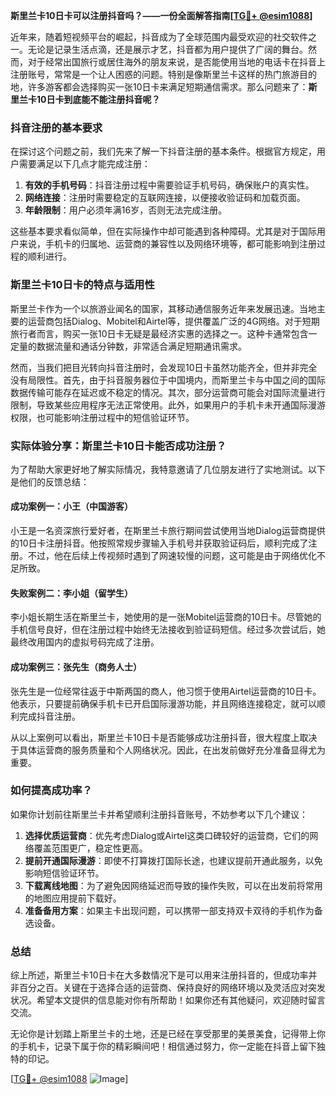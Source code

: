 **斯里兰卡10日卡可以注册抖音吗？——一份全面解答指南[[TG💪+ @esim1088](https://t.me/s/esim1088)]**

近年来，随着短视频平台的崛起，抖音成为了全球范围内最受欢迎的社交软件之一。无论是记录生活点滴，还是展示才艺，抖音都为用户提供了广阔的舞台。然而，对于经常出国旅行或居住海外的朋友来说，是否能使用当地的电话卡在抖音上注册账号，常常是一个让人困惑的问题。特别是像斯里兰卡这样的热门旅游目的地，许多游客都会选择购买一张10日卡来满足短期通信需求。那么问题来了：**斯里兰卡10日卡到底能不能注册抖音呢？**

### 抖音注册的基本要求

在探讨这个问题之前，我们先来了解一下抖音注册的基本条件。根据官方规定，用户需要满足以下几点才能完成注册：

1. **有效的手机号码**：抖音注册过程中需要验证手机号码，确保账户的真实性。
2. **网络连接**：注册时需要稳定的互联网连接，以便接收验证码和加载页面。
3. **年龄限制**：用户必须年满16岁，否则无法完成注册。

这些基本要求看似简单，但在实际操作中却可能遇到各种障碍。尤其是对于国际用户来说，手机卡的归属地、运营商的兼容性以及网络环境等，都可能影响到注册过程的顺利进行。

### 斯里兰卡10日卡的特点与适用性

斯里兰卡作为一个以旅游业闻名的国家，其移动通信服务近年来发展迅速。当地主要的运营商包括Dialog、Mobitel和Airtel等，提供覆盖广泛的4G网络。对于短期旅行者而言，购买一张10日卡无疑是最经济实惠的选择之一。这种卡通常包含一定量的数据流量和通话分钟数，非常适合满足短期通讯需求。

然而，当我们把目光转向抖音注册时，会发现10日卡虽然功能齐全，但并非完全没有局限性。首先，由于抖音服务器位于中国境内，而斯里兰卡与中国之间的国际数据传输可能存在延迟或不稳定的情况。其次，部分运营商可能会对国际流量进行限制，导致某些应用程序无法正常使用。此外，如果用户的手机卡未开通国际漫游权限，也可能影响注册过程中的短信验证环节。

### 实际体验分享：斯里兰卡10日卡能否成功注册？

为了帮助大家更好地了解实际情况，我特意邀请了几位朋友进行了实地测试。以下是他们的反馈总结：

#### 成功案例一：小王（中国游客）
小王是一名资深旅行爱好者，在斯里兰卡旅行期间尝试使用当地Dialog运营商提供的10日卡注册抖音。他按照常规步骤输入手机号并获取验证码后，顺利完成了注册。不过，他在后续上传视频时遇到了网速较慢的问题，这可能是由于网络优化不足所致。

#### 失败案例二：李小姐（留学生）
李小姐长期生活在斯里兰卡，她使用的是一张Mobitel运营商的10日卡。尽管她的手机信号良好，但在注册过程中始终无法接收到验证码短信。经过多次尝试后，她最终改用国内的虚拟号码完成了注册。

#### 成功案例三：张先生（商务人士）
张先生是一位经常往返于中斯两国的商人，他习惯于使用Airtel运营商的10日卡。他表示，只要提前确保手机卡已开启国际漫游功能，并且网络连接稳定，就可以顺利完成抖音注册。

从以上案例可以看出，斯里兰卡10日卡是否能够成功注册抖音，很大程度上取决于具体运营商的服务质量和个人网络状况。因此，在出发前做好充分准备显得尤为重要。

### 如何提高成功率？

如果你计划前往斯里兰卡并希望顺利注册抖音账号，不妨参考以下几个建议：

1. **选择优质运营商**：优先考虑Dialog或Airtel这类口碑较好的运营商，它们的网络覆盖范围更广，稳定性更高。
2. **提前开通国际漫游**：即使不打算拨打国际长途，也建议提前开通此服务，以免影响短信验证环节。
3. **下载离线地图**：为了避免因网络延迟而导致的操作失败，可以在出发前将常用的地图应用提前下载好。
4. **准备备用方案**：如果主卡出现问题，可以携带一部支持双卡双待的手机作为备选设备。

### 总结

综上所述，斯里兰卡10日卡在大多数情况下是可以用来注册抖音的，但成功率并非百分之百。关键在于选择合适的运营商、保持良好的网络环境以及灵活应对突发状况。希望本文提供的信息能对你有所帮助！如果你还有其他疑问，欢迎随时留言交流。

无论你是计划踏上斯里兰卡的土地，还是已经在享受那里的美景美食，记得带上你的手机卡，记录下属于你的精彩瞬间吧！相信通过努力，你一定能在抖音上留下独特的印记。

[[TG💪+ @esim1088](https://t.me/s/esim1088) ![Image](https://i.postimg.cc/4NQfJmqS/Snipaste-2025-05-13-00-14-12.png)]